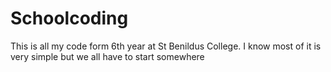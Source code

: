 # Schoolcoding
This is all my code form 6th year at St Benildus College. 
I know most of it is very simple but we all have to start somewhere